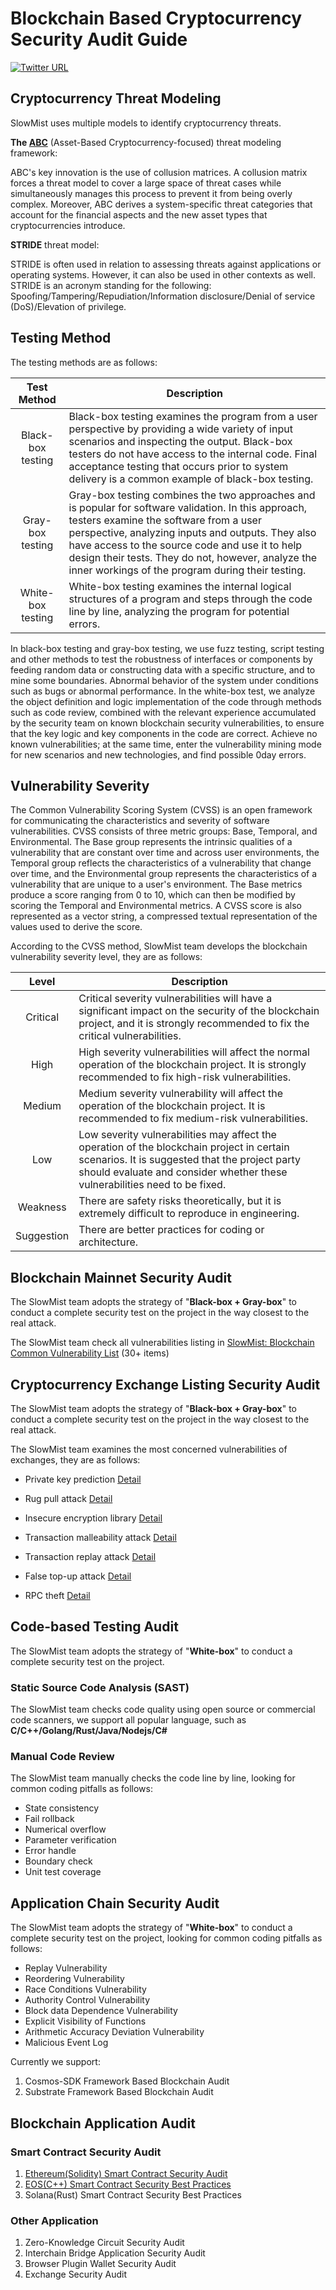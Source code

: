# Blockchain Based Cryptocurrency Security Audit Guide

[![Twitter URL](https://img.shields.io/twitter/url/https/twitter.com/slowmist_team.svg?style=social&label=Follow%20%40SlowMist_Team)](https://twitter.com/slowmist_team)

## Cryptocurrency Threat Modeling

SlowMist uses multiple models to identify cryptocurrency threats.

**The [ABC](https://arxiv.org/abs/1903.03422)** (Asset-Based Cryptocurrency-focused) threat modeling framework:

ABC's key innovation is the use of collusion matrices. A collusion matrix forces a threat model to cover a large space of threat cases while simultaneously manages this process to prevent it from being overly complex. Moreover, ABC derives a system-specific threat categories that account for the financial aspects and the new asset types that cryptocurrencies introduce. 

**STRIDE** threat model:

STRIDE is often used in relation to assessing threats against applications or operating systems. However, it can also be used in other contexts as well. STRIDE is an acronym standing for the following: Spoofing/Tampering/Repudiation/Information disclosure/Denial of service (DoS)/Elevation of privilege.

## Testing Method
The testing methods are as follows:

| Test Method | Description |
| :---: | --- |
| Black-box testing | Black-box testing examines the program from a user perspective by providing a wide variety of input scenarios and inspecting the output. Black-box testers do not have access to the internal code. Final acceptance testing that occurs prior to system delivery is a common example of black-box testing. |
| Gray-box testing | Gray-box testing combines the two approaches and is popular for software validation. In this approach, testers examine the software from a user perspective, analyzing inputs and outputs. They also have access to the source code and use it to help design their tests. They do not, however, analyze the inner workings of the program during their testing. |
| White-box testing | White-box testing examines the internal logical structures of a program and steps through the code line by line, analyzing the program for potential errors. |

In black-box testing and gray-box testing, we use fuzz testing, script testing and other methods to test the robustness of interfaces or components by feeding random data or constructing data with a specific structure, and to mine some boundaries. Abnormal behavior of the system under conditions such as bugs or abnormal performance. In the white-box test, we analyze the object definition and logic implementation of the code through methods such as code review, combined with the relevant experience accumulated by the security team on known blockchain security vulnerabilities, to ensure that the key logic and key components in the code are correct. Achieve no known vulnerabilities; at the same time, enter the vulnerability mining mode for new scenarios and new technologies, and find possible 0day errors.

## Vulnerability Severity
The Common Vulnerability Scoring System (CVSS) is an open framework for communicating the characteristics and severity of software vulnerabilities. CVSS consists of three metric groups: Base, Temporal, and Environmental. The Base group represents the intrinsic qualities of a vulnerability that are constant over time and across user environments, the Temporal group reflects the characteristics of a vulnerability that change over time, and the Environmental group represents the characteristics of a vulnerability that are unique to a user's environment. The Base metrics produce a score ranging from 0 to 10, which can then be modified by scoring the Temporal and Environmental metrics. A CVSS score is also represented as a vector string, a compressed textual representation of the values used to derive the score. 

According to the CVSS method, SlowMist team develops the blockchain vulnerability severity level, they are as follows:

| Level | Description |
| :---: | --- |
| Critical | Critical severity vulnerabilities will have a significant impact on the security of the blockchain project, and it is strongly recommended to fix the critical vulnerabilities. |
| High | High severity vulnerabilities will affect the normal operation of the blockchain project. It is strongly recommended to fix high-risk vulnerabilities. |
| Medium | Medium severity vulnerability will affect the operation of the blockchain project. It is recommended to fix medium-risk vulnerabilities. |
| Low | Low severity vulnerabilities may affect the operation of the blockchain project in certain scenarios. It is suggested that the project party should evaluate and consider whether these vulnerabilities need to be fixed. |
| Weakness | There are safety risks theoretically, but it is extremely difficult to reproduce in engineering. |
| Suggestion | There are better practices for coding or architecture. |

## Blockchain Mainnet Security Audit

The SlowMist team adopts the strategy of "**Black-box + Gray-box**" to conduct a complete security test on the project in the way closest to the real attack.

The SlowMist team check all vulnerabilities listing  in [SlowMist: Blockchain Common Vulnerability List](./Blockchain-Common-Vulnerability-List.md) (30+ items)

## Cryptocurrency Exchange Listing Security Audit

The SlowMist team adopts the strategy of "**Black-box + Gray-box**" to conduct a complete security test on the project in the way closest to the real attack.

The SlowMist team examines the most concerned vulnerabilities of exchanges, they are as follows:

- Private key prediction
  [Detail](./Blockchain-Common-Vulnerability-List.md#private-key-prediction)

- Rug pull attack
  [Detail](./Blockchain-Common-Vulnerability-List.md#rug-pull-attack)

- Insecure encryption library
  [Detail](./Blockchain-Common-Vulnerability-List.md#cryptographic-attacks)

- Transaction malleability attack
  [Detail](./Blockchain-Common-Vulnerability-List.md#transaction-malleability-attack)

- Transaction replay attack
  [Detail](./Blockchain-Common-Vulnerability-List.md#transaction-replay-attack)

- False top-up attack
  [Detail](./Blockchain-Common-Vulnerability-List.md#false-top-up-attack)

- RPC theft
  [Detail](./Blockchain-Common-Vulnerability-List.md#the-ethereum-black-valentines-day-vulnerability)

## Code-based Testing Audit

The SlowMist team adopts the strategy of "**White-box**" to conduct a complete security test on the project.

### Static Source Code Analysis (SAST)
The SlowMist team checks code quality using open source or commercial code scanners, we support all popular language, such as **C/C++/Golang/Rust/Java/Nodejs/C#**

### Manual Code Review

The SlowMist team manually checks the code line by line, looking for common coding pitfalls as follows:  

- State consistency
- Fail rollback
- Numerical overflow
- Parameter verification
- Error handle
- Boundary check
- Unit test coverage

## Application Chain Security Audit

The SlowMist team adopts the strategy of "**White-box**" to conduct a complete security test on the project, looking for common coding pitfalls as follows:  

- Replay Vulnerability
- Reordering Vulnerability
- Race Conditions Vulnerability
- Authority Control Vulnerability
- Block data Dependence Vulnerability
- Explicit Visibility of Functions
- Arithmetic Accuracy Deviation Vulnerability
- Malicious Event Log

Currently we support:  
1. Cosmos-SDK Framework Based Blockchain Audit  
2. Substrate Framework Based Blockchain Audit  


## Blockchain Application Audit
### Smart Contract Security Audit
1. [Ethereum(Solidity) Smart Contract Security Audit](https://www.slowmist.com/en/service-smart-contract-security-audit.html)
2. [EOS(C++) Smart Contract Security Best Practices](https://github.com/slowmist/eos-smart-contract-security-best-practices)
3. Solana(Rust) Smart Contract Security Best Practices

### Other Application
1. Zero-Knowledge Circuit Security Audit  
2. Interchain Bridge Application Security Audit  
3. Browser Plugin Wallet Security Audit  
4. Exchange Security Audit 
